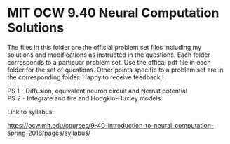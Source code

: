 # MIT OCW 9.40 Neural Computation Solutions

The files in this folder are the official problem set files including my solutions and modifications as instructed in the questions. Each folder corresponds to a particuar problem set. Use the offical pdf file in each folder for the set of questions. Other points specific to a problem set are in the corresponding folder. Happy to receive feedback !

PS 1 - Diffusion, equivalent neuron circuit and Nernst potential \
PS 2 - Integrate and fire and Hodgkin-Huxley models

Link to syllabus:

https://ocw.mit.edu/courses/9-40-introduction-to-neural-computation-spring-2018/pages/syllabus/
